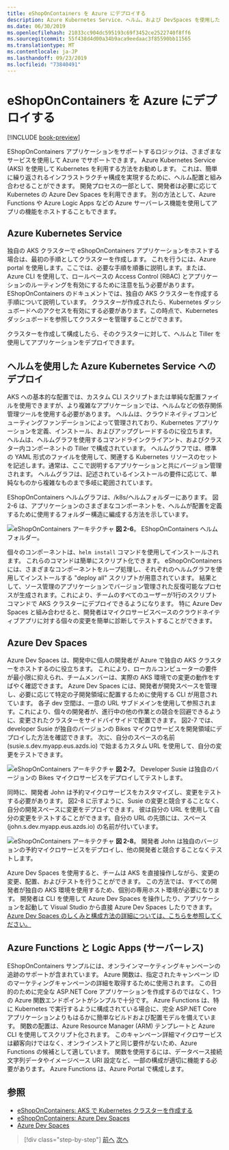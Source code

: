 ```yaml
---
title: eShopOnContainers を Azure にデプロイする
description: Azure Kubernetes Service、ヘルム、および DevSpaces を使用した eShopOnContainers アプリケーションのデプロイ。
ms.date: 06/30/2019
ms.openlocfilehash: 21033cc904dc595193c69f3452ce2522740f8ff6
ms.sourcegitcommit: 55f438d4d00a34b9aca9eedaac3f85590bb11565
ms.translationtype: MT
ms.contentlocale: ja-JP
ms.lasthandoff: 09/23/2019
ms.locfileid: "73840491"
---
```

# <a name="deploying-eshoponcontainers-to-azure"></a>eShopOnContainers を Azure にデプロイする

[!INCLUDE [book-preview](../../../includes/book-preview.md)]

EShopOnContainers アプリケーションをサポートするロジックは、さまざまなサービスを使用して Azure でサポートできます。 Azure Kubernetes Service (AKS) を使用して Kubernetes を利用する方法をお勧めします。 これは、簡単に繰り返されるインフラストラクチャ構成を実現するために、ヘルム配置と組み合わせることができます。 開発プロセスの一部として、開発者は必要に応じて Kubernetes の Azure Dev Spaces を利用できます。 別の方法として、Azure Functions や Azure Logic Apps などの Azure サーバーレス機能を使用してアプリの機能をホストすることもできます。

## <a name="azure-kubernetes-service"></a>Azure Kubernetes Service

独自の AKS クラスターで eShopOnContainers アプリケーションをホストする場合は、最初の手順としてクラスターを作成します。 これを行うには、Azure portal を使用します。ここでは、必要な手順を順番に説明します。または、Azure CLI を使用して、ロールベースの Access Control (RBAC) とアプリケーションのルーティングを有効にするために注意を払う必要があります。 EShopOnContainers のドキュメントでは、独自の AKS クラスターを作成する手順について説明しています。 クラスターが作成されたら、Kubernetes ダッシュボードへのアクセスを有効にする必要があります。この時点で、Kubernetes ダッシュボードを参照してクラスターを管理することができます。

クラスターを作成して構成したら、そのクラスターに対して、ヘルムと Tiller を使用してアプリケーションをデプロイできます。

## <a name="deploying-to-azure-kubernetes-service-using-helm"></a>ヘルムを使用した Azure Kubernetes Service へのデプロイ

AKS への基本的な配置では、カスタム CLI スクリプトまたは単純な配置ファイルを使用できますが、より複雑なアプリケーションでは、ヘルムなどの依存関係管理ツールを使用する必要があります。 ヘルムは、クラウドネイティブコンピューティングファンデーションによって管理されており、Kubernetes アプリケーションを定義、インストール、およびアップグレードするのに役立ちます。 ヘルムは、ヘルムグラフを使用するコマンドラインクライアント、およびクラスター内コンポーネントの Tiller で構成されています。 ヘルムグラフでは、標準の YAML 形式のファイルを使用して、関連する Kubernetes リソースのセットを記述します。通常は、ここで説明するアプリケーションと共にバージョン管理されます。 ヘルムグラフは、記述されているインストールの要件に応じて、単純なものから複雑なものまで多岐に範囲されています。

EShopOnContainers ヘルムグラフは、/k8s/ヘルムフォルダーにあります。 図2-6 は、アプリケーションのさまざまなコンポーネントを、ヘルムが配置を定義するために使用するフォルダー構造に編成する方法を示しています。

![eShopOnContainers アーキテクチャ](./media/eshoponcontainers-helm-folder.png)
**図 2-6**。 EShopOnContainers ヘルムフォルダー。

個々のコンポーネントは、`helm install` コマンドを使用してインストールされます。 これらのコマンドは簡単にスクリプト化できます。 eShopOnContainers には、さまざまなコンポーネントをループ処理し、それぞれのヘルムグラフを使用してインストールする "deploy all" スクリプトが用意されています。 結果として、ソース管理のアプリケーションでバージョン管理された反復可能なプロセスが生成されます。これにより、チームのすべてのユーザーが1行のスクリプトコマンドで AKS クラスターにデプロイできるようになります。 特に Azure Dev Spaces と組み合わせると、開発者はマイクロサービスベースのクラウドネイティブアプリに対する個々の変更を簡単に診断してテストすることができます。

## <a name="azure-dev-spaces"></a>Azure Dev Spaces

Azure Dev Spaces は、開発中に個人の開発者が Azure で独自の AKS クラスターをホストするのに役立ちます。 これにより、ローカルコンピューターの要件が最小限に抑えられ、チームメンバーは、実際の AKS 環境での変更の動作をすばやく確認できます。 Azure Dev Spaces には、開発者が開発スペースを管理し、必要に応じて特定の子開発領域に配置するために使用する CLI が用意されています。 各子 dev 空間は、一意の URL サブドメインを使用して参照されます。これにより、個々の開発者が、進行中の他の作業との競合を回避できるように、変更されたクラスターをサイドバイサイドで配置できます。 図2-7 では、developer Susie が独自のバージョンの Bikes マイクロサービスを開発領域にデプロイした方法を確認できます。 次に、自分のスペースの名前 (susie.s.dev.myapp.eus.azds.io) で始まるカスタム URL を使用して、自分の変更をテストできます。

![eShopOnContainers アーキテクチャ](./media/azure-devspaces-one.png)
**図 2-7**。 Developer Susie は独自のバージョンの Bikes マイクロサービスをデプロイしてテストします。

同時に、開発者 John は予約マイクロサービスをカスタマイズし、変更をテストする必要があります。 図2-8 に示すように、Susie の変更と競合することなく、自分の開発スペースに変更をデプロイできます。 彼は自分の URL を使用して自分の変更をテストすることができます。自分の URL の先頭には、スペース (john.s.dev.myapp.eus.azds.io) の名前が付いています。

![eShopOnContainers アーキテクチャ](./media/azure-devspaces-two.png)
**図 2-8**。 開発者 John は独自のバージョンの予約マイクロサービスをデプロイし、他の開発者と競合することなくテストします。

Azure Dev Spaces を使用すると、チームは AKS を直接操作しながら、変更の変更、配置、およびテストを行うことができます。 この方法では、すべての開発者が独自の AKS 環境を使用するため、個別の専用ホスト環境が必要になります。 開発者は CLI を使用して Azure Dev Spaces を操作したり、アプリケーションを起動して Visual Studio から直接 Azure Dev Spaces したりできます。 [Azure Dev Spaces のしくみと構成方法の詳細については、こちらを参照してください。](https://docs.microsoft.com/azure/dev-spaces/how-dev-spaces-works)

## <a name="azure-functions-and-logic-apps-serverless"></a>Azure Functions と Logic Apps (サーバーレス)

EShopOnContainers サンプルには、オンラインマーケティングキャンペーンの追跡のサポートが含まれています。 Azure 関数は、指定されたキャンペーン ID のマーケティングキャンペーンの詳細を取得するために使用されます。 この目的のために完全な ASP.NET Core アプリケーションを作成するのではなく、1つの Azure 関数エンドポイントがシンプルで十分です。 Azure Functions は、特に Kubernetes で実行するように構成されている場合に、完全 ASP.NET Core アプリケーションよりもはるかに簡単なビルドおよび配置モデルを備えています。 関数の配置は、Azure Resource Manager (ARM) テンプレートと Azure CLI を使用してスクリプト化されます。 このキャンペーン詳細マイクロサービスは顧客向けではなく、オンラインストアと同じ要件がないため、Azure Functions の候補として適しています。 関数を使用するには、データベース接続文字列データやイメージベース URI 設定など、一部の構成が適切に機能する必要があります。 Azure Functions は、Azure Portal で構成します。

## <a name="references"></a>参照

- [eShopOnContainers: AKS で Kubernetes クラスターを作成する](https://github.com/dotnet-architecture/eShopOnContainers/wiki/Deploy-to-Azure-Kubernetes-Service-(AKS)#create-kubernetes-cluster-in-aks)
- [eShopOnContainers: Azure Dev Spaces](https://github.com/dotnet-architecture/eShopOnContainers/wiki/Azure-Dev-Spaces)
- [Azure Dev Spaces](https://docs.microsoft.com/azure/dev-spaces/about)

>[!div class="step-by-step"]
>[前へ](map-eshoponcontainers-azure-services.md)
>[次へ](centralized-configuration.md)

